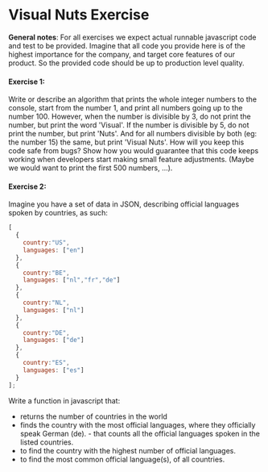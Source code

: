 # Visual Nuts Exercise

**General notes**: For all exercises we expect actual runnable javascript code and test to be
provided. Imagine that all code you provide here is of the highest importance for the company,
and target core features of our product. So the provided code should be up to production
level quality.

#### **Exercise 1:**
Write or describe an algorithm that prints the whole integer numbers to the console, start
from the number 1, and print all numbers going up to the number 100.
However, when the number is divisible by 3, do not print the number, but print the word
'Visual'. If the number is divisible by 5, do not print the number, but print 'Nuts'. And for
all numbers divisible by both (eg: the number 15) the same, but print 'Visual Nuts'.
How will you keep this code safe from bugs? Show how you would guarantee that this code
keeps working when developers start making small feature adjustments. (Maybe we would
want to print the first 500 numbers, ...).
#### **Exercise 2:**
Imagine you have a set of data in JSON, describing official languages spoken by countries, as such:
```javascript
[
  {
    country:"US",
    languages: ["en"]
  },
  {
    country:"BE",
    languages: ["nl","fr","de"]
  },
  {
    country:"NL",
    languages: ["nl"]
  },
  {
    country:"DE",
    languages: ["de"]
  },
  {
    country:"ES",
    languages: ["es"]
  }
];
```
Write a function in javascript that:
- returns the number of countries in the world
- finds the country with the most official languages, where they officially speak German
(de). - that counts all the official languages spoken in the listed countries.
- to find the country with the highest number of official languages.
- to find the most common official language(s), of all countries.
